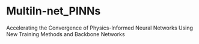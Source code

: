 # MultiIn-net_PINNs
Accelerating the Convergence of Physics-Informed Neural Networks Using New Training Methods and Backbone Networks
